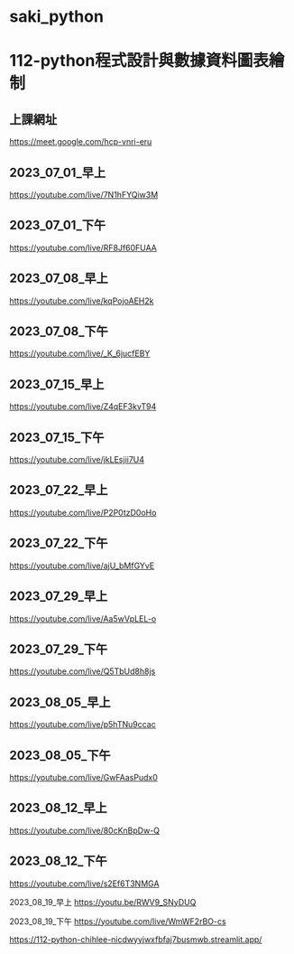 # saki_python
# 112-python程式設計與數據資料圖表繪制

## 上課網址
https://meet.google.com/hcp-vnri-eru


## 2023_07_01_早上

https://youtube.com/live/7N1hFYQiw3M

## 2023_07_01_下午

https://youtube.com/live/RF8Jf60FUAA

## 2023_07_08_早上

https://youtube.com/live/kqPojoAEH2k

## 2023_07_08_下午
https://youtube.com/live/_K_6jucfEBY

## 2023_07_15_早上
https://youtube.com/live/Z4qEF3kvT94

## 2023_07_15_下午
https://youtube.com/live/jkLEsjii7U4

## 2023_07_22_早上
https://youtube.com/live/P2P0tzD0oHo

## 2023_07_22_下午
https://youtube.com/live/ajU_bMfGYvE

## 2023_07_29_早上
https://youtube.com/live/Aa5wVpLEL-o

## 2023_07_29_下午
https://youtube.com/live/Q5TbUd8h8js

## 2023_08_05_早上
https://youtube.com/live/p5hTNu9ccac

## 2023_08_05_下午
https://youtube.com/live/GwFAasPudx0

## 2023_08_12_早上
https://youtube.com/live/80cKnBpDw-Q

## 2023_08_12_下午
https://youtube.com/live/s2Ef6T3NMGA

2023_08_19_早上
https://youtu.be/RWV9_SNyDUQ

2023_08_19_下午
https://youtube.com/live/WmWF2rBO-cs

https://112-python-chihlee-nicdwyyjwxfbfaj7busmwb.streamlit.app/
